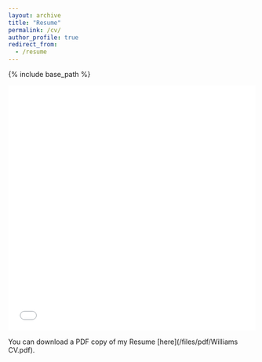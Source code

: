 ```yaml
---
layout: archive
title: "Resume"
permalink: /cv/
author_profile: true
redirect_from:
  - /resume
---
```


{% include base_path %}
<iframe src="/files/Jet_New_Resume_2023.pdf" width="100%" height="500" frameborder="no" border="0" marginwidth="0" marginheight="0"></iframe>

You can download a PDF copy of my Resume [here](/files/pdf/Williams CV.pdf).